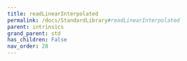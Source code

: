 ```yaml
---
title: readLinearInterpolated
permalink: /docs/StandardLibrary#readLinearInterpolated
parent: intrinsics
grand_parent: std
has_children: False
nav_order: 28
---
```

